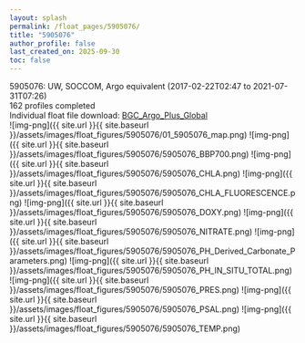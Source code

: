 ```yaml
---
layout: splash
permalink: /float_pages/5905076/
title: "5905076"
author_profile: false
last_created_on: 2025-09-30
toc: false
---
```

 
5905076: UW, SOCCOM, Argo equivalent (2017-02-22T02:47 to 2021-07-31T07:26)\
162 profiles completed\
Individual float file download: [BGC_Argo_Plus_Global](https://ftp.soest.hawaii.edu/bgc_argo_plus/Individual_Floats/outliers_removed/5905076_Sprof_processed.nc)\
![img-png]({{ site.url }}{{ site.baseurl }}/assets/images/float_figures/5905076/01_5905076_map.png)
![img-png]({{ site.url }}{{ site.baseurl }}/assets/images/float_figures/5905076/5905076_BBP700.png)
![img-png]({{ site.url }}{{ site.baseurl }}/assets/images/float_figures/5905076/5905076_CHLA.png)
![img-png]({{ site.url }}{{ site.baseurl }}/assets/images/float_figures/5905076/5905076_CHLA_FLUORESCENCE.png)
![img-png]({{ site.url }}{{ site.baseurl }}/assets/images/float_figures/5905076/5905076_DOXY.png)
![img-png]({{ site.url }}{{ site.baseurl }}/assets/images/float_figures/5905076/5905076_NITRATE.png)
![img-png]({{ site.url }}{{ site.baseurl }}/assets/images/float_figures/5905076/5905076_PH_Derived_Carbonate_Parameters.png)
![img-png]({{ site.url }}{{ site.baseurl }}/assets/images/float_figures/5905076/5905076_PH_IN_SITU_TOTAL.png)
![img-png]({{ site.url }}{{ site.baseurl }}/assets/images/float_figures/5905076/5905076_PRES.png)
![img-png]({{ site.url }}{{ site.baseurl }}/assets/images/float_figures/5905076/5905076_PSAL.png)
![img-png]({{ site.url }}{{ site.baseurl }}/assets/images/float_figures/5905076/5905076_TEMP.png)
